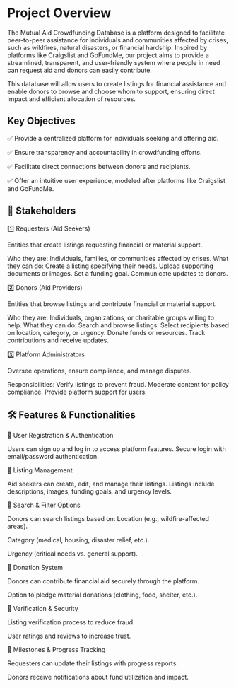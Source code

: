 # Project Overview
The Mutual Aid Crowdfunding Database is a platform designed to facilitate peer-to-peer assistance for individuals and communities affected by crises, such as wildfires, natural disasters, or financial hardship. Inspired by platforms like Craigslist and GoFundMe, our project aims to provide a streamlined, transparent, and user-friendly system where people in need can request aid and donors can easily contribute.

This database will allow users to create listings for financial assistance and enable donors to browse and choose whom to support, ensuring direct impact and efficient allocation of resources.

## Key Objectives
✅ Provide a centralized platform for individuals seeking and offering aid.

✅ Ensure transparency and accountability in crowdfunding efforts.

✅ Facilitate direct connections between donors and recipients.

✅ Offer an intuitive user experience, modeled after platforms like Craigslist and GoFundMe.


## 👥 Stakeholders
1️⃣ Requesters (Aid Seekers)

Entities that create listings requesting financial or material support.

Who they are: Individuals, families, or communities affected by crises.
What they can do:
Create a listing specifying their needs.
Upload supporting documents or images.
Set a funding goal.
Communicate updates to donors.


2️⃣ Donors (Aid Providers)

Entities that browse listings and contribute financial or material support.

Who they are: Individuals, organizations, or charitable groups willing to help.
What they can do:
Search and browse listings.
Select recipients based on location, category, or urgency.
Donate funds or resources.
Track contributions and receive updates.


3️⃣ Platform Administrators

Oversee operations, ensure compliance, and manage disputes.

Responsibilities:
Verify listings to prevent fraud.
Moderate content for policy compliance.
Provide platform support for users.

## 🛠️ Features & Functionalities
🔹 User Registration & Authentication

Users can sign up and log in to access platform features.
Secure login with email/password authentication.

🔹 Listing Management

Aid seekers can create, edit, and manage their listings.
Listings include descriptions, images, funding goals, and urgency levels.

🔹 Search & Filter Options

Donors can search listings based on:
Location (e.g., wildfire-affected areas).

Category (medical, housing, disaster relief, etc.).

Urgency (critical needs vs. general support).

🔹 Donation System

Donors can contribute financial aid securely through the platform.

Option to pledge material donations (clothing, food, shelter, etc.).

🔹 Verification & Security

Listing verification process to reduce fraud.

User ratings and reviews to increase trust.

🔹 Milestones & Progress Tracking

Requesters can update their listings with progress reports.

Donors receive notifications about fund utilization and impact.
